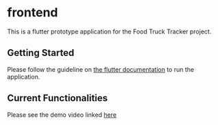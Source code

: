 # frontend

This is a flutter prototype application for the Food Truck Tracker project. 

## Getting Started

Please follow the guideline on [the flutter documentation](https://flutter.dev/docs) to run the application. 

## Current Functionalities

Please see the demo video linked [here](https://drive.google.com/open?id=17y8xrUhPgRA1UpgmxHe9qjx_ixKUIcyw)

